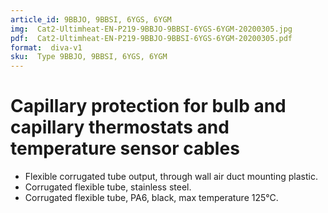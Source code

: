 ```yaml
---
article_id: 9BBJO, 9BBSI, 6YGS, 6YGM
img:  Cat2-Ultimheat-EN-P219-9BBJO-9BBSI-6YGS-6YGM-20200305.jpg
pdf:  Cat2-Ultimheat-EN-P219-9BBJO-9BBSI-6YGS-6YGM-20200305.pdf
format:  diva-v1
sku:  Type 9BBJO, 9BBSI, 6YGS, 6YGM
---
```

# Capillary protection for bulb and capillary thermostats and temperature sensor cables

- Flexible corrugated tube output, through wall air duct mounting plastic.
- Corrugated flexible tube, stainless steel.
- Corrugated flexible tube, PA6, black, max temperature 125°C.  


